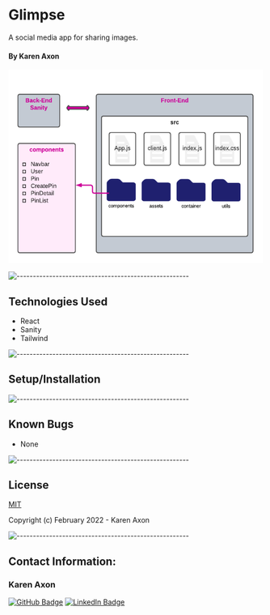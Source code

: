 # Glimpse
A social media app for sharing images.

#### By Karen Axon

<img src="glimpse-chart.png" height="382px">

![-----------------------------------------------------](https://raw.githubusercontent.com/andreasbm/readme/master/assets/lines/aqua.png)

## Technologies Used
* React
* Sanity
* Tailwind

![-----------------------------------------------------](https://raw.githubusercontent.com/andreasbm/readme/master/assets/lines/aqua.png)

## Setup/Installation 


![-----------------------------------------------------](https://raw.githubusercontent.com/andreasbm/readme/master/assets/lines/aqua.png)

## Known Bugs
* None

![-----------------------------------------------------](https://raw.githubusercontent.com/andreasbm/readme/master/assets/lines/aqua.png)

## License

[MIT](https://choosealicense.com/licenses/mit/)

Copyright (c) February 2022 - Karen Axon

![-----------------------------------------------------](https://raw.githubusercontent.com/andreasbm/readme/master/assets/lines/aqua.png)


## Contact Information:

<h3>Karen Axon</h3>

[![GitHub Badge](https://img.shields.io/badge/GitHub-100000?style=for-the-badge&logo=github&logoColor=white)](https://github.com/karenaxon)
[![LinkedIn Badge](https://img.shields.io/badge/LinkedIn-0077B5?style=for-the-badge&logo=linkedin&logoColor=white)](https://www.linkedin.com/in/kaxon)

